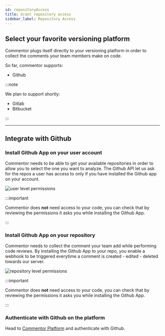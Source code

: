 ```yaml
---
id: repositoryAccess
title: Grant repository access
sidebar_label: Repository Access
---
```


## Select your favorite versioning platform

Commentor plugs itself directly to your versioning platform in order to collect the comments your team members make on code.

So far, commentor supports:

- Github

:::note

We plan to support shortly:

- Gitlab
- Bitbucket

:::

---

## Integrate with Github

### Install Github App on your user account

Commentor needs to be able to get your available repositories in order to allow you to select the one you want to analyze. The Github API let us ask for the repos a user has access to only if you have installed the Github app on your account.

![user level permissions][github-app-user-permissions]

[github-app-user-permissions]: /img/github-app-user-permissions.png "Grant the read access to the repo you want to access to through commentor."

:::important

Commentor does **not** need access to your code, you can check that by reviewing the permissions it asks you while installing the Github App.

:::

### Install Github App on your repository

Commentor needs to collect the comment your team add while performing code reviews. By installing the Github App to your repo, you enable a webhook to be triggered everytime a comment is created - edited - deleted towards our server.

![repository level permissions][github-app-repository-permissions]

[github-app-repository-permissions]: /img/github-app-repository-permissions.png "Grant the read access to the repo you want to start tracking the comments from."

:::important

Commentor does **not** need access to your code, you can check that by reviewing the permissions it asks you while installing the Github App.

:::

### Authenticate with Github on the platform

Head to [Commentor Platform](https://commentor.netlify.app) and authenticate with Github.
